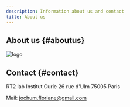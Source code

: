 ```yaml
---
description: Information about us and contact
title: About us 
---
```


## About us {#aboutus}

![logo](/img/logo-RT2lab.png)

## Contact {#contact}

RT2 lab
Institut Curie
26 rue d'Ulm
75005 Paris

Mail: jochum.floriane@gmail.com
